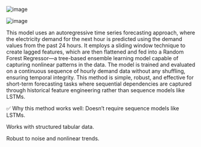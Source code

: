 ![image](https://github.com/user-attachments/assets/145dced8-f3b7-402a-8d1d-a3da5544be6c)

![image](https://github.com/user-attachments/assets/4c82f7d6-8576-414f-9575-7c71de75ee77)

This model uses an autoregressive time series forecasting approach, where the electricity demand for the next hour is predicted using the demand values from the past 24 hours. It employs a sliding window technique to create lagged features, which are then flattened and fed into a Random Forest Regressor—a tree-based ensemble learning model capable of capturing nonlinear patterns in the data. The model is trained and evaluated on a continuous sequence of hourly demand data without any shuffling, ensuring temporal integrity. This method is simple, robust, and effective for short-term forecasting tasks where sequential dependencies are captured through historical feature engineering rather than sequence models like LSTMs.

✅ Why this method works well:
Doesn’t require sequence models like LSTMs.

Works with structured tabular data.

Robust to noise and nonlinear trends.
